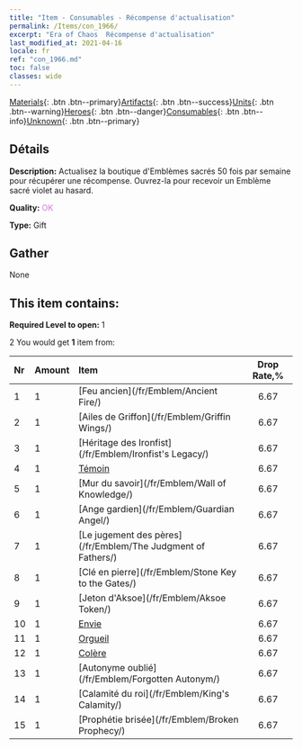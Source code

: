 ```yaml
---
title: "Item - Consumables - Récompense d'actualisation"
permalink: /Items/con_1966/
excerpt: "Era of Chaos  Récompense d'actualisation"
last_modified_at: 2021-04-16
locale: fr
ref: "con_1966.md"
toc: false
classes: wide
---
```

 [Materials](/fr/Items/){: .btn .btn--primary}[Artifacts](/fr/Items/Artifacts/){: .btn .btn--success}[Units](/fr/Items/Units/){: .btn .btn--warning}[Heroes](/fr/Items/Heroes/){: .btn .btn--danger}[Consumables](/fr/Items/Consumables/){: .btn .btn--info}[Unknown](/fr/Items/Unknown/){: .btn .btn--primary}

## Détails
 **Description:** Actualisez la boutique d'Emblèmes sacrés 50 fois par semaine pour récupérer une récompense. Ouvrez-la pour recevoir un Emblème sacré violet au hasard.

 **Quality:** <span style="color: #DA70D6">OK</span>

 **Type:** Gift

## Gather

  None

## This item contains:

 **Required Level to open:** 1

 2 You would get **1** item  from:

  | Nr | Amount |     Item    | Drop Rate,% |
  |:---|:-------|:------------|:---------:|
  | 1 | 1 | [Feu ancien](/fr/Emblem/Ancient Fire/) | 6.67 | 
  | 2 | 1 | [Ailes de Griffon](/fr/Emblem/Griffin Wings/) | 6.67 | 
  | 3 | 1 | [Héritage des Ironfist](/fr/Emblem/Ironfist's Legacy/) | 6.67 | 
  | 4 | 1 | [Témoin](/fr/Emblem/Witness/) | 6.67 | 
  | 5 | 1 | [Mur du savoir](/fr/Emblem/Wall of Knowledge/) | 6.67 | 
  | 6 | 1 | [Ange gardien](/fr/Emblem/Guardian Angel/) | 6.67 | 
  | 7 | 1 | [Le jugement des pères](/fr/Emblem/The Judgment of Fathers/) | 6.67 | 
  | 8 | 1 | [Clé en pierre](/fr/Emblem/Stone Key to the Gates/) | 6.67 | 
  | 9 | 1 | [Jeton d'Aksoe](/fr/Emblem/Aksoe Token/) | 6.67 | 
  | 10 | 1 | [Envie](/fr/Emblem/Jealousy/) | 6.67 | 
  | 11 | 1 | [Orgueil](/fr/Emblem/Arrogance/) | 6.67 | 
  | 12 | 1 | [Colère](/fr/Emblem/Anger/) | 6.67 | 
  | 13 | 1 | [Autonyme oublié](/fr/Emblem/Forgotten Autonym/) | 6.67 | 
  | 14 | 1 | [Calamité du roi](/fr/Emblem/King's Calamity/) | 6.67 | 
  | 15 | 1 | [Prophétie brisée](/fr/Emblem/Broken Prophecy/) | 6.67 | 
